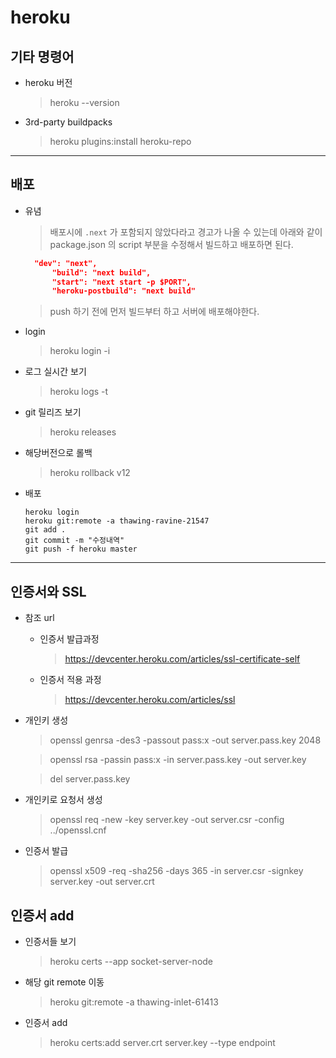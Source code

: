 # heroku

## 기타 명령어

- heroku 버전
  > heroku --version

- 3rd-party buildpacks
  > heroku plugins:install heroku-repo

***
## 배포

- 유념
  > 배포시에 `.next` 가 포함되지 않았다라고 경고가 나올 수 있는데 아래와 같이 package.json 의 script 부분을 수정해서 빌드하고 배포하면 된다.
  ```json
  	"dev": "next",
		"build": "next build",
		"start": "next start -p $PORT",
		"heroku-postbuild": "next build"
  ```



  > push 하기 전에 먼저 빌드부터 하고 서버에 배포해야한다.

- login
  > heroku login -i

- 로그 실시간 보기
  > heroku logs -t

- git 릴리즈 보기
  > heroku releases

- 해당버전으로 롤백
  > heroku rollback v12

- 배포
  ```
  heroku login
  heroku git:remote -a thawing-ravine-21547
  git add .
  git commit -m "수정내역"
  git push -f heroku master
  ```

***

## 인증서와 SSL

- 참조 url
  - 인증서 발급과정
    > https://devcenter.heroku.com/articles/ssl-certificate-self
  - 인증서 적용 과정
    > https://devcenter.heroku.com/articles/ssl

- 개인키 생성
  > openssl genrsa -des3 -passout pass:x -out server.pass.key 2048

  > openssl rsa -passin pass:x -in server.pass.key -out server.key

  > del server.pass.key

- 개인키로 요청서 생성
  > openssl req -new -key server.key -out server.csr -config ../openssl.cnf

- 인증서 발급
  > openssl x509 -req -sha256 -days 365 -in server.csr -signkey server.key -out server.crt

## 인증서 add
- 인증서들 보기
  > heroku certs --app socket-server-node

- 해당 git remote 이동
  > heroku git:remote -a thawing-inlet-61413

- 인증서 add
  > heroku certs:add server.crt server.key --type endpoint